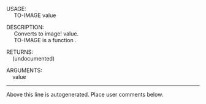 USAGE:  
&nbsp;&nbsp;&nbsp;&nbsp;&nbsp;TO-IMAGE&nbsp;value&nbsp;  
  
DESCRIPTION:  
&nbsp;&nbsp;&nbsp;&nbsp;&nbsp;Converts&nbsp;to&nbsp;image!&nbsp;value.  
&nbsp;&nbsp;&nbsp;&nbsp;&nbsp;TO-IMAGE&nbsp;is&nbsp;a&nbsp;function&nbsp;.  
  
RETURNS:  
&nbsp;&nbsp;&nbsp;&nbsp;(undocumented)  
  
ARGUMENTS:  
&nbsp;&nbsp;&nbsp;&nbsp;value  
___
Above this line is autogenerated. Place user comments below.